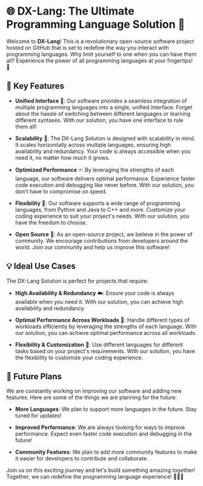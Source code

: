 # 🌐 DX-Lang: The Ultimate Programming Language Solution 🚀

Welcome to **DX-Lang**! This is a revolutionary open-source software project hosted on GitHub that is set to redefine the way you interact with programming languages. Why limit yourself to one when you can have them all? Experience the power of all programming languages at your fingertips! 🎉

## 🎯 Key Features

- **Unified Interface** 🔄: Our software provides a seamless integration of multiple programming languages into a single, unified interface. Forget about the hassle of switching between different languages or learning different syntaxes. With our solution, you have one interface to rule them all!

- **Scalability** 💪: The DX-Lang Solution is designed with scalability in mind. It scales horizontally across multiple languages, ensuring high availability and redundancy. Your code is always accessible when you need it, no matter how much it grows.

- **Optimized Performance** ⚡: By leveraging the strengths of each language, our software delivers optimal performance. Experience faster code execution and debugging like never before. With our solution, you don't have to compromise on speed.

- **Flexibility** 🌈: Our software supports a wide range of programming languages, from Python and Java to C++ and more. Customize your coding experience to suit your project's needs. With our solution, you have the freedom to choose.

- **Open Source** 🤝: As an open-source project, we believe in the power of community. We encourage contributions from developers around the world. Join our community and help us improve this software!

## 💡 Ideal Use Cases

The DX-Lang Solution is perfect for projects that require:

- **High Availability & Redundancy** ☁️: Ensure your code is always available when you need it. With our solution, you can achieve high availability and redundancy.

- **Optimal Performance Across Workloads** 🚀: Handle different types of workloads efficiently by leveraging the strengths of each language. With our solution, you can achieve optimal performance across all workloads.

- **Flexibility & Customization** 🔧: Use different languages for different tasks based on your project's requirements. With our solution, you have the flexibility to customize your coding experience.

## 🌟 Future Plans

We are constantly working on improving our software and adding new features. Here are some of the things we are planning for the future:

- **More Languages**: We plan to support more languages in the future. Stay tuned for updates!

- **Improved Performance**: We are always looking for ways to improve performance. Expect even faster code execution and debugging in the future!

- **Community Features**: We plan to add more community features to make it easier for developers to contribute and collaborate.

Join us on this exciting journey and let's build something amazing together! Together, we can redefine the programming language experience! 🎉🌐🚀